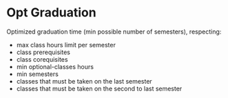 # Opt Graduation
Optimized graduation time (min possible number of semesters), respecting:
- max class hours limit per semester
- class prerequisites
- class corequisites
- min optional-classes hours
- min semesters
- classes that must be taken on the last semester
- classes that must be taken on the second to last semester
